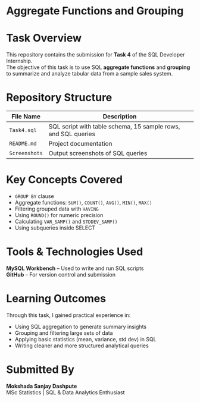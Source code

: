 # Aggregate Functions and Grouping

# Task Overview
This repository contains the submission for **Task 4** of the SQL Developer Internship.  
The objective of this task is to use SQL **aggregate functions** and **grouping** to summarize and analyze tabular data from a sample sales system.

# Repository Structure

| File Name      | Description                                                      |
|----------------|------------------------------------------------------------------|
| `Task4.sql`    | SQL script with table schema, 15 sample rows, and SQL queries    |
| `README.md`    | Project documentation                                            |
| `Screenshots`  | Output screenshots of SQL queries                                |

#  Key Concepts Covered

- `GROUP BY` clause
- Aggregate functions: `SUM()`, `COUNT()`, `AVG()`, `MIN()`, `MAX()`
- Filtering grouped data with `HAVING`
- Using `ROUND()` for numeric precision
- Calculating `VAR_SAMP()` and `STDDEV_SAMP()`
- Using subqueries inside SELECT

# Tools & Technologies Used

**MySQL Workbench** – Used to write and run SQL scripts  
**GitHub** – For version control and submission

# Learning Outcomes

Through this task, I gained practical experience in:

- Using SQL aggregation to generate summary insights
- Grouping and filtering large sets of data
- Applying basic statistics (mean, variance, std dev) in SQL
- Writing cleaner and more structured analytical queries

# Submitted By

**Mokshada Sanjay Dashpute**  
MSc Statistics | SQL & Data Analytics Enthusiast
